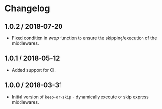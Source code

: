 # Changelog

## 1.0.2 / 2018-07-20

* Fixed condition in *wrap* function to ensure the skipping/execution of the middlewares.

## 1.0.1 / 2018-05-12

* Added support for CI.

## 1.0.0 / 2018-03-31

* Initial version of `keep-or-skip` - dynamically execute or skip express middlewares.